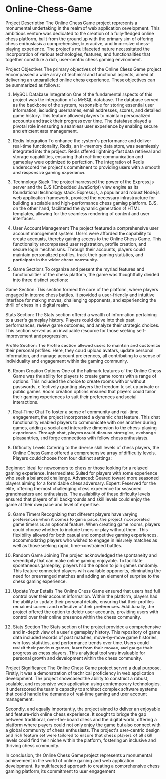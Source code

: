 # Online-Chess-Game
 
Project Description
The Online Chess Game project represents a monumental undertaking in the realm of web application development. This ambitious venture was dedicated to the creation of a fully-fledged online chess platform, built from the ground up with the primary aim of offering chess enthusiasts a comprehensive, interactive, and immersive chess-playing experience. The project's multifaceted nature necessitated the incorporation of various technologies, features, and functionalities that together constitute a rich, user-centric chess gaming environment.

Project Objectives
The primary objectives of the Online Chess Game project encompassed a wide array of technical and functional aspects, aimed at delivering an unparalleled online chess experience. These objectives can be summarized as follows:

1. MySQL Database Integration
One of the fundamental aspects of this project was the integration of a MySQL database. The database served as the backbone of the system, responsible for storing essential user information, including usernames, email addresses, scores, and detailed game history. This feature allowed players to maintain personalized accounts and track their progress over time. The database played a pivotal role in ensuring a seamless user experience by enabling secure and efficient data management.

2. Redis Integration
To enhance the system's performance and deliver real-time functionality, Redis, an in-memory data store, was seamlessly integrated into the project. Redis offered lightning-fast data retrieval and storage capabilities, ensuring that real-time communication and gameplay were optimized to perfection. The integration of Redis underscored the project's commitment to providing users with a smooth and responsive gaming experience.

3. Technology Stack
The project harnessed the power of the Express.js server and the EJS (Embedded JavaScript) view engine as its foundational technology stack. Express.js, a popular and robust Node.js web application framework, provided the necessary infrastructure for building a scalable and high-performance chess gaming platform. EJS, on the other hand, facilitated the dynamic generation of HTML templates, allowing for the seamless rendering of content and user interfaces.

4. User Account Management
The project featured a comprehensive user account management system. Users were afforded the capability to create accounts, thereby gaining access to the Online Chess Game. This functionality encompassed user registration, profile creation, and secure login mechanisms. Through their accounts, players could maintain personalized profiles, track their gaming statistics, and participate in the wider chess community.

5. Game Sections
To organize and present the myriad features and functionalities of the chess platform, the game was thoughtfully divided into three distinct sections:

Game Section: This section formed the core of the platform, where players engaged in intense chess battles. It provided a user-friendly and intuitive interface for making moves, challenging opponents, and experiencing the thrill of chess in a digital realm.

Stats Section: The Stats section offered a wealth of information pertaining to a user's gameplay history. Players could delve into their past performances, review game outcomes, and analyze their strategic choices. This section served as an invaluable resource for those seeking self-improvement and progression.

Profile Section: The Profile section allowed users to maintain and customize their personal profiles. Here, they could upload avatars, update personal information, and manage account preferences, all contributing to a sense of individuality and engagement within the gaming community.

6. Room Creation Options
One of the hallmark features of the Online Chess Game was the ability for players to create game rooms with a range of options. This included the choice to create rooms with or without passwords, effectively granting players the freedom to set up private or public games. Room creation options ensured that players could tailor their gaming experiences to suit their preferences and social interactions.

7. Real-Time Chat
To foster a sense of community and real-time engagement, the project incorporated a dynamic chat feature. This chat functionality enabled players to communicate with one another during games, adding a social and interactive dimension to the chess-playing experience. Through chat, players could discuss strategies, exchange pleasantries, and forge connections with fellow chess enthusiasts.

8. Difficulty Levels
Catering to the diverse skill levels of chess players, the Online Chess Game offered a comprehensive array of difficulty levels. Players could choose from four distinct settings:

Beginner: Ideal for newcomers to chess or those looking for a relaxed gaming experience.
Intermediate: Suited for players with some experience who seek a balanced challenge.
Advanced: Geared toward more seasoned players aiming for a formidable chess adversary.
Expert: Reserved for the elite, offering the most challenging chess experience for seasoned grandmasters and enthusiasts.
The availability of these difficulty levels ensured that players of all backgrounds and skill levels could enjoy the game at their own pace and level of expertise.

9. Game Timers
Recognizing that different players have varying preferences when it comes to game pace, the project incorporated game timers as an optional feature. When creating game rooms, players could choose whether to include timers or play without them. This flexibility allowed for both casual and competitive gaming experiences, accommodating players who wished to engage in leisurely matches as well as those seeking rapid, time-constrained battles.

10. Random Game Joining
The project acknowledged the spontaneity and serendipity that can make online gaming enjoyable. To facilitate spontaneous gameplay, players had the option to join games randomly. This feature connected players with available opponents, eliminating the need for prearranged matches and adding an element of surprise to the chess gaming experience.

11. Update Your Details
The Online Chess Game ensured that users had full control over their account information. Within the platform, players had the ability to update their personal details, ensuring that their profiles remained current and reflective of their preferences. Additionally, the project offered the option to delete user accounts, providing users with control over their online presence within the chess community.

12. Stats Section
The Stats section of the project provided a comprehensive and in-depth view of a user's gameplay history. This repository of game data included records of past matches, move-by-move game histories, win-loss statistics, and performance trends over time. Users could revisit their previous games, learn from their moves, and gauge their progress as chess players. This analytical tool was invaluable for personal growth and development within the chess community.

Project Significance
The Online Chess Game project served a dual purpose. Firstly, it was a demonstration of technical proficiency in web application development. The project showcased the ability to construct a robust, scalable, and responsive web application using contemporary technologies. It underscored the team's capacity to architect complex software systems that could handle the demands of real-time gaming and user account management.

Secondly, and equally importantly, the project aimed to deliver an enjoyable and feature-rich online chess experience. It sought to bridge the gap between traditional, over-the-board chess and the digital world, offering a platform where players could not only enjoy the game but also connect with a global community of chess enthusiasts. The project's user-centric design and rich feature set were tailored to ensure that chess players of all skill levels could find their niche within the platform, fostering an inclusive and thriving chess community.

In conclusion, the Online Chess Game project represents a monumental achievement in the world of online gaming and web application development. Its multifaceted approach to creating a comprehensive chess gaming platform, its commitment to user engagement
